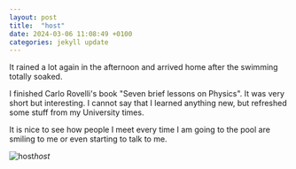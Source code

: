 ```yaml
---
layout: post
title:  "host"
date: 2024-03-06 11:08:49 +0100
categories: jekyll update
---
```


It rained a lot again in the afternoon and arrived home after the swimming totally soaked.  

I finished Carlo Rovelli's book "Seven brief lessons on Physics". It was very short but interesting. I cannot say that I learned anything new, but refreshed some stuff from my University times.  

It is nice to see how people I meet every time I am going to the pool are smiling to me or even starting to talk to me.  




![host](https://lh3.googleusercontent.com/pw/AP1GczP70gviC9KhrhCzgrbtSnwOSa3dSWI5Iv-oqt56XQnJnEqHeKwi7L0Y9xkqDxU90Ir3dt61lTPw8f7lVJtPIs3hBlqWjgYgatjsbcLF16oZb7U-X4o=w2400)*host*&nbsp;



[jekyll-docs]: https://jekyllrb.com/docs/home
[jekyll-gh]:   https://github.com/jekyll/jekyll
[jekyll-talk]: https://talk.jekyllrb.com/
